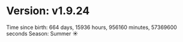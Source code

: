 # Version: v1.9.24
Time since birth: 664 days, 15936 hours, 956160 minutes, 57369600 seconds
Season: Summer ☀️

